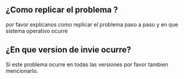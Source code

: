 ## ¿Como replicar el problema ?
por favor explicanos como replicar el problema paso a paso y en que sistema operativo ocurre
## ¿En que version de invie ocurre?
Si este problema ocurre en todas las versiones por favor tambien mencionarlo.
